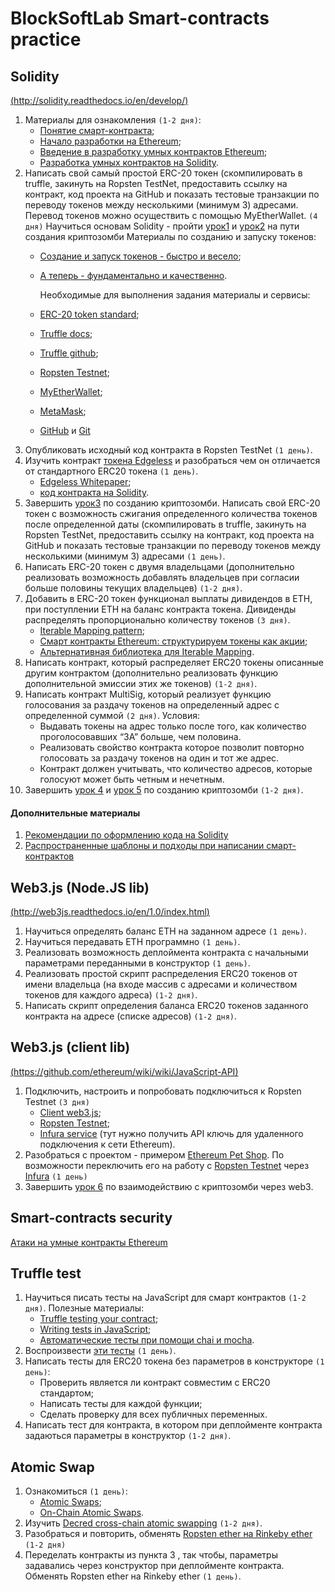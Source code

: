 # BlockSoftLab Smart-contracts practice

## Solidity
[(http://solidity.readthedocs.io/en/develop/)](http://solidity.readthedocs.io/en/develop/)

1. Материалы для ознакомления `(1-2 дня)`:
   - [Понятие смарт-контракта](https://forklog.com/chto-takoe-smart-kontrakt/);
   - [Начало разработки на Ethereum](https://habrahabr.ru/post/336132/);
   - [Введение в разработку умных контрактов Ethereum](https://habrahabr.ru/post/335710/);
   - [Разработка умных контрактов на Solidity](https://habrahabr.ru/post/312008/).
2. Написать свой самый простой ERC-20 токен (скомпилировать в truffle, закинуть на Ropsten TestNet, предоставить ссылку на контракт, код проекта на GitHub и показать тестовые транзакции по переводу токенов между несколькими (минимум 3) адресами.
   Перевод токенов можно осуществить с помощью MyEtherWallet. `(4 дня)`
   Научиться основам Solidity - пройти [урок1](https://cryptozombies.io/en/lesson/1) и [урок2](https://cryptozombies.io/en/lesson/2) на пути создания криптозомби
   Материалы по созданию и запуску токенов:
   - [Создание и запуск токенов - быстро и весело](https://medium.com/bitfwd/how-to-issue-your-own-token-on-ethereum-in-less-than-20-minutes-ac1f8f022793);
   - [А теперь - фундаментально и качественно](https://www.ethereum.org/token).

     Необходимые для выполнения задания материалы и сервисы:
   - [ERC-20 token standard](https://theethereum.wiki/w/index.php/ERC20_Token_Standard);
   - [Truffle docs](http://truffle.readthedocs.io/en/beta/);
   - [Truffle github](https://github.com/trufflesuite/truffle/);
   - [Ropsten Testnet](https://ropsten.etherscan.io/);
   - [MyEtherWallet](https://www.myetherwallet.com/);
   - [MetaMask](www.metamask.io);
   - [GitHub](https://github.com/) и [Git](https://git-scm.com/docs)
3. Опубликовать исходный код контракта в Ropsten TestNet `(1 день)`.
4. Изучить контракт [токена Edgeless](https://etherscan.io/token/Edgeless) и разобраться чем он отличается от стандартного ERC20 токена `(1 день)`.
   - [Edgeless Whitepaper](https://coss.io/documents/white-papers/edgeless.pdf);
   - [код контракта на Solidity](https://github.com/EdgelessCasino/Smart-Contracts).
5. Завершить [урок3](https://cryptozombies.io/en/lesson/3) по созданию криптозомби. Написать свой ERC-20 токен с возможность сжигания определенного количества токенов после определенной даты (скомпилировать в truffle, закинуть на Ropsten TestNet, предоставить ссылку на контракт, код проекта на GitHub и показать тестовые транзакции по переводу токенов между несколькими (минимум 3) адресами `(1 день)`.
6. Написать ERC-20 токен с двумя владельцами (дополнительно реализовать возможность добавлять владельцев при согласии больше половины текущих владельцев) `(1-2 дня)`.
7. Добавить в ERC-20 токен функционал выплаты дивидендов в ETH, при поступлении ETH на баланс контракта токена. Дивиденды распределять пропорционально количеству токенов `(3 дня)`.
   - [Iterable Mapping pattern](https://github.com/ethereum/dapp-bin/blob/master/library/iterable_mapping.sol);
   - [Смарт контракты Ethereum: структурируем токены как акции](https://habrahabr.ru/post/328246/);
   - [Альтернативная библиотека для Iterable Mapping](https://github.com/szerintedmi/solidity-itMapsLib).
8. Написать контракт, который распределяет ERC20 токены описанные другим контрактом (дополнительно реализовать функцию дополнительной эмиссии этих же токенов) `(1-2 дня)`.
9. Написать контракт MultiSig, который реализует функцию голосования за раздачу токенов на определенный адрес с определенной суммой `(2 дня)`.
   Условия:
   - Выдавать токены на адрес только после того, как количество проголосовавших “ЗА” больше, чем половина.
   - Реализовать свойство контракта которое позволит повторно голосовать за раздачу токенов на один и тот же адрес.
   - Контракт должен учитывать, что количество адресов, которые голосуют может быть четным и нечетным.
10. Завершить [урок 4](https://cryptozombies.io/en/lesson/4) и [урок 5](https://cryptozombies.io/en/lesson/5) по созданию криптозомби `(1-2 дня)`.

#### Дополнительные материалы
1. [Рекомендации по оформлению кода на Solidity](http://solidity.readthedocs.io/en/develop/style-guide.html)
2. [Распространенные шаблоны и подходы при написании смарт-контрактов](http://solidity.readthedocs.io/en/develop/common-patterns.html)

## Web3.js (Node.JS lib)
[(http://web3js.readthedocs.io/en/1.0/index.html)](http://web3js.readthedocs.io/en/1.0/index.html)

1. Научиться определять баланс ETH на заданном адресе `(1 день)`.
2. Научиться передавать ETH программно `(1 день)`.
3. Реализовать возможность деплоймента контракта с начальными параметрами переданными в конструктор `(1 день)`.
4. Реализовать простой скрипт распределения ERC20 токенов от имени владельца (на входе массив с адресами и количеством токенов для каждого адреса) `(1-2 дня)`.
5. Написать скрипт определения баланса ERC20 токенов заданного контракта на адресе (списке адресов) `(1-2 дня)`.


## Web3.js (client lib)
[(https://github.com/ethereum/wiki/wiki/JavaScript-API)](https://github.com/ethereum/wiki/wiki/JavaScript-API)

1. Подключить, настроить и попробовать подключиться к Ropsten Testnet `(3 дня)`
   - [Client web3.js](https://github.com/ethereum/web3.js/);
   - [Ropsten Testnet](https://ropsten.etherscan.io/);
   - [Infura service](https://infura.io/) (тут нужно получить API ключь для удаленного подключения к сети Ethereum).
2. Разобраться с проектом - примером [Ethereum Pet Shop](http://truffleframework.com/tutorials/pet-shop). По возможности переключить его на работу с [Ropsten Testnet](https://ropsten.etherscan.io/) через [Infura](https://infura.io/) `(1 день)`
3. Завершить [урок 6](https://cryptozombies.io/en/lesson/6) по взаимодействию с криптозомби через web3.


## Smart-contracts security

[Атаки на умные контракты Ethereum](https://www.cryptologie.net/article/423/attacks-on-ethereum-smart-contracts/)


## Truffle test

1. Научиться писать тесты на JavaScript для смарт контрактов `(1-2 дня)`.
   Полезные материалы:
   - [Truffle testing your contract](http://truffleframework.com/docs/getting_started/testing);
   - [Writing tests in JavaScript](http://truffleframework.com/docs/getting_started/javascript-tests);
   - [Автоматические тесты при помощи chai и mocha](https://learn.javascript.ru/testing).
2. Воспроизвести [эти тесты](http://truffleframework.com/docs/getting_started/javascript-tests) `(1 день)`.
3. Написать тесты для ERC20 токена без параметров в конструкторе `(1 день)`:
   - Проверить является ли контракт совместим с ERC20 стандартом;
   - Написать тесты для каждой функции;
   - Сделать проверку для всех публичных переменных.
4. Написать тест для контракта, в котором при деплойменте контракта задаються параметры в конструктор `(1-2 дня)`.


## Atomic Swap
1. Ознакомиться `(1 день)`:
   - [Atomic Swaps](https://bitcointechtalk.com/atomic-swaps-d6ca26b680fe);
   - [On-Chain Atomic Swaps](https://blog.decred.org/2017/09/20/On-Chain-Atomic-Swaps/).
2. Изучить [Decred cross-chain atomic swapping](https://github.com/decred/atomicswap/) `(1-2 дня)`.
3. Разобраться и повторить, обменять [Ropsten ether на Rinkeby ether](https://medium.com/@DontPanicBurns/ethereum-cross-chain-atomic-swaps-5a91adca4f43) `(1-2 дня)`
4. Переделать контракты из пункта 3 , так чтобы, параметры задавались через конструктор при деплойменте контракта. Обменять Ropsten ether на Rinkeby ether `(1 день)`.
